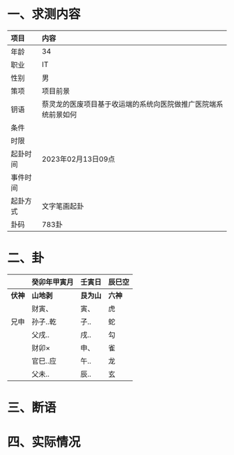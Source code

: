 # 一、求测内容
|项目|内容|
|:-|:-|
|年龄|34|
|职业|IT|
|性别|男|
|策项|项目前景|
|钥语|蔡灵龙的医废项目基于收运端的系统向医院做推广医院端系统前景如何|
|条件||
|时限||
|起卦时间|2023年02月13日09点|
|事件时间||
|起卦方式|文字笔画起卦|
|卦码|783卦|

# 二、卦
||癸卯年甲寅月|壬寅日|辰巳空|
|:-|:-|:-|:-|
|**伏神**|**山地剥**|**艮为山**|**六神**|
||财寅、|寅、|虎|
|兄申|孙子..乾|子..|蛇|
||父戌..|戌..|勾|
||财卯×|申、|雀|
||官巳..应|午..|龙|
||父未..|辰..|玄|


# 三、断语

# 四、实际情况